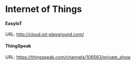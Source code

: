 # Internet of Things

#### EasyIoT
URL: http://cloud.iot-playground.com/

#### ThingSpeak
URL: https://thingspeak.com/channels/106563/private_show